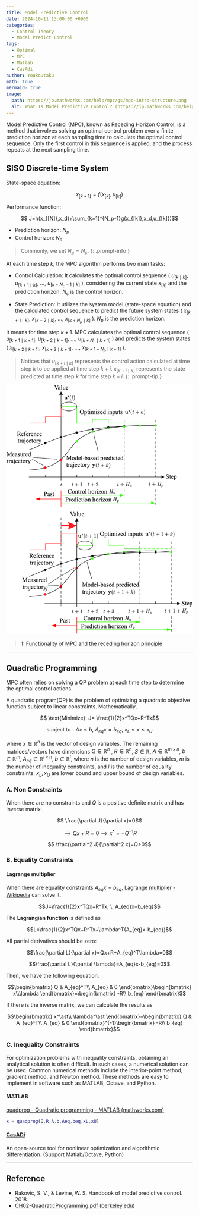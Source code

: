 ```yaml
---
title: Model Predictive Control
date: 2024-10-11 13:00:00 +0900
categories:
  - Control Theory
  - Model Predict Control
tags:
  - Optimal
  - MPC
  - Matlab
  - CasAdi
author: Youkoutaku
math: true
mermaid: true
image:
  path: https://jp.mathworks.com/help/mpc/gs/mpc-intro-structure.png
  alt: What Is Model Predictive Control? (https://jp.mathworks.com/help/mpc/gs/what-is-mpc.html)
---
```


Model Predictive Control (MPC), known as Receding Horizon Control, is a method that involves solving an optimal control problem over a finite prediction horizon at each sampling time to calculate the optimal control sequence. Only the first control in this sequence is applied, and the process repeats at the next sampling time.

## SISO Discrete-time System

State-space equation:

$$
x_{[k+1]}=f(x_{[k]},u_{[k]})$$

Performance function:

$$
J=h(x_{[N]},x_d)+\sum_{k=1}^{N_p-1}g(x_{[k]},x_d,u_{[k]})$$

- Prediction horizon: $N_p$
- Control horizon: $N_c$

> Commonly, we set $N_p=N_c$.
{: .prompt-info }

At each time step $k$, the MPC algorithm performs two main tasks:

- Control Calculation: It calculates the optimal control sequence ( $u_{[k \mid  k]}$, $u_{[ k+1 \mid  k]}$, $\dots$, $u_{[k+N_c-1 \mid k]}$ ), considering the current state $x_{[k]}$ and the prediction horizon. $N_c$ is the control horizon.

- State Prediction: It utilizes the system model (state-space equation) and the calculated control sequence to predict the future system states ( $x_{[k+1\mid k]}$, $x_{[k+2\mid k]}$, $\dots$, $x_{[k+N_p\mid k]}$ ). $N_p$ is the prediction horizon.

It means for time step $k+1$. MPC calculates the optimal control sequence ( $u_{[k+1\mid k+1]}$, $u_{[k+2\mid k+1]}$, $\dots$, $u_{[k+N_c\mid k+1]}$ ) and predicts the system states ( $x_{[k+2\mid k+1]}$, $x_{[k+3\mid k+1]}$, $\dots$, $x_{[k+1+N_p\mid k+1]}$ ).

> Notices that $u_{[k+i\mid k]}$ represents the control action calculated at time step $k$ to be applied at time step $k+i$. $x_{[k+i\mid k]}$ represents the state predicted at time step $k$ for time step $k+i$.
{: .prompt-tip }

![](/src/MPC/MPC-horizon.png)

> [1: Functionality of MPC and the receding horizon principle](https://www.researchgate.net/figure/Functionality-of-MPC-and-the-receding-horizon-principle_fig2_318233447)

---

## Quadratic Programming
MPC often relies on solving a QP problem at each time step to determine the optimal control actions.

A quadratic program(QP) is the problem of optimizing a quadratic objective function subject to linear constraints. Mathematically,

$$
\text{Minimize}: J= \frac{1}{2}x^TQx+R^Tx$$

$$
\text{subject to}: Ax\le b,\; A_{eq}x=b_{eq},\; x_L \le x\le x_U$$

where $x\in\mathbb{R}^n$ is the vector of design variables. The remaining matrices/vectors have dimensions $Q\in\mathbb{R}^n$ , $R\in\mathbb{R}^n$, $S\in\mathbb{R}$, $A\in \mathbb{R}^{m\times n}$, $b\in\mathbb{R}^m$,  $A_{eq}\in \mathbb{R}^{l\times n}$, $b\in\mathbb{R}^l$,   where $n$ is the number of design variables, $m$ is the number of inequality constraints, and $l$ is the number of equality constraints. $x_L,x_U$ are lower bound and upper bound of design variables.

### A. Non Constraints
When there are no constraints and $Q$ is a positive definite matrix and has inverse matrix.

$$
\frac{\partial J}{\partial x}=0$$

$$
\implies Qx+R=0\implies x^\ast=-Q^{-1}R$$

$$
\frac{\partial^2 J}{\partial^2 x}=Q>0$$

### B. Equality Constraints
#### Lagrange multiplier
When there are equality constraints $A_{eq}x= b_{eq}$, [Lagrange multiplier - Wikipedia](https://en.wikipedia.org/wiki/Lagrange_multiplier) can solve it.

$$J=\frac{1}{2}x^TQx+R^Tx, \; A_{eq}x=b_{eq}$$


The **Lagrangian function** is defined as

$$L=\frac{1}{2}x^TQx+R^Tx+\lambda^T(A_{eq}x-b_{eq})$$

All partial derivatives should be zero:

$$\frac{\partial L}{\partial x}=Qx+R+A_{eq}^T\lambda=0$$

$$\frac{\partial L}{\partial \lambda}=A_{eq}x-b_{eq}=0$$

Then, we have the following equation.

$$\begin{bmatrix}
Q & A_{eq}^T\\ A_{eq} & 0
\end{bmatrix}\begin{bmatrix}
x\\\lambda
\end{bmatrix}=\begin{bmatrix}
-R\\ b_{eq}
\end{bmatrix}$$

If there is the inverse matrix, we can calculate the results as

$$\begin{bmatrix}
x^\ast\\ \lambda^\ast
\end{bmatrix}=\begin{bmatrix}
Q & A_{eq}^T\\ A_{eq} & 0
\end{bmatrix}^{-1}\begin{bmatrix}
-R\\ b_{eq}
\end{bmatrix}$$

### C. Inequality Constraints
For optimization problems with inequality constraints, obtaining an analytical solution is often difficult. 
In such cases, a numerical solution can be used. Common numerical methods include the interior-point method, gradient method, and Newton method. 
These methods are easy to implement in software such as MATLAB, Octave, and Python.

#### MATLAB
[quadprog - Quadratic programming - MATLAB (mathworks.com)](https://www.mathworks.com/help/optim/ug/quadprog.html)

```matlab
x = quadprog(Q,R,A,b,Aeq,beq,xL,xU)
```

#### [CasADi](https://web.casadi.org/)
An open-source tool for nonlinear optimization and algorithmic differentiation. (Support Matlab/Octave, Python)

---
## Reference
-  Rakovic, S. V., & Levine, W. S. Handbook of model predictive control. 2018.
- [CH02-QuadraticProgramming.pdf (berkeley.edu)](https://ecal.studentorg.berkeley.edu/files/ce191/CH02-QuadraticProgramming.pdf)
